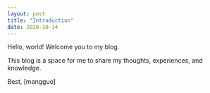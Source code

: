 ```yaml
---
layout: post
title: "Introduction"
date: 2020-10-14
---
```



Hello, world! Welcome you to my blog. 

This blog is a space for me to share my thoughts, experiences, and knowledge. 


Best,
[mangguo]
